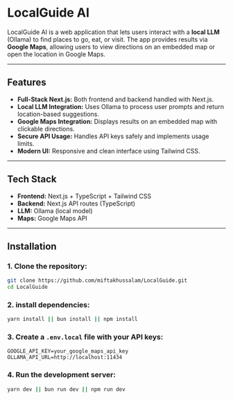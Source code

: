 # LocalGuide AI

LocalGuide AI is a web application that lets users interact with a **local LLM** (Ollama) to find places to go, eat, or visit. The app provides results via **Google Maps**, allowing users to view directions on an embedded map or open the location in Google Maps.

---

## Features

- **Full-Stack Next.js:** Both frontend and backend handled with Next.js.  
- **Local LLM Integration:** Uses Ollama to process user prompts and return location-based suggestions.  
- **Google Maps Integration:** Displays results on an embedded map with clickable directions.  
- **Secure API Usage:** Handles API keys safely and implements usage limits.  
- **Modern UI:** Responsive and clean interface using Tailwind CSS.

---

## Tech Stack

- **Frontend:** Next.js + TypeScript + Tailwind CSS  
- **Backend:** Next.js API routes (TypeScript)  
- **LLM:** Ollama (local model)  
- **Maps:** Google Maps API  

---

## Installation

### 1. Clone the repository:

```bash
git clone https://github.com/miftakhussalam/LocalGuide.git
cd LocalGuide
```
### 2. install dependencies:

```bash
yarn install || bun install || npm install
```

### 3. Create a `.env.local` file with your API keys:
```.env
GOOGLE_API_KEY=your_google_maps_api_key
OLLAMA_API_URL=http://localhost:11434
```

### 4. Run the development server:
```bash
yarn dev || bun run dev || npm run dev
```

